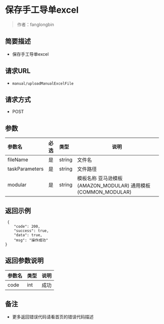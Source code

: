# 保存手工导单excel

> 作者：fanglongbin

## 简要描述

- 保存手工导单excel

## 请求URL
- `manual/uploadManualExcelFile  `
  
## 请求方式
- POST 

## 参数

|参数名|必选|类型|说明|
|:----    |:---|:----- |-----   |
|fileName |是  |string |文件名   |
|taskParameters |是  |string | 文件路径    |
|modular |是  |string | 模板名称  亚马逊模板(AMAZON_MODULAR) 通用模板(COMMON_MODULAR)|

## 返回示例 

``` 
 {
    "code": 200,
    "success": true,
    "data": true,
    "msg": "操作成功"
}
```

## 返回参数说明 

|参数名|类型|说明|
|:-----  |:-----|-----                           |
|code |int   |成功 |

## 备注 

- 更多返回错误代码请看首页的错误代码描述